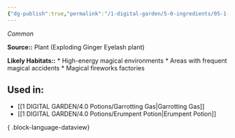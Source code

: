 ```yaml
---
{"dg-publish":true,"permalink":"/1-digital-garden/5-0-ingredients/05-1-plants/vial-of-exploding-ginger-eyelashes/","tags":["ingredient","common"]}
---
```


*Common*

**Source::** Plant (Exploding Ginger Eyelash plant)

**Likely Habitats::** * High-energy magical environments * Areas with frequent magical accidents * Magical fireworks factories

## Used in:

- [[1 DIGITAL GARDEN/4.0 Potions/Garrotting Gas\|Garrotting Gas]]
- [[1 DIGITAL GARDEN/4.0 Potions/Erumpent Potion\|Erumpent Potion]]

{ .block-language-dataview}

